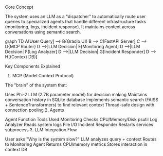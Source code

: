 Core Concept

The system uses an LLM as a "dispatcher" to automatically route user queries to specialized agents that handle different infrastructure tasks (monitoring, logs, incident response). It maintains context across conversations using semantic search.

graph TD
    A[User Query] --> B{Gradio UI}
    B --> C[FastAPI Server]
    C --> D{MCP Router}
    D -->|LLM Decision| E[Monitoring Agent]
    D -->|LLM Decision| F[Log Analyzer]
    D -->|LLM Decision| G[Incident Responder]
    D --> H[(Context DB)]

Key Components Explained

1. MCP (Model Context Protocol)

The "brain" of the system that:

Uses Phi-2 LLM (2.7B parameter model) for decision making
Maintains conversation history in SQLite database
Implements semantic search (FAISS + SentenceTransformers) to find relevant context
Thread-safe design with connection pooling
2. Agents

Agent	Function	Tools Used
Monitoring	Checks CPU/Memory/Disk	psutil
Log Analyzer	Reads system logs	File I/O
Incident Responder	Restarts services	subprocess
3. LLM Integration Flow

User asks "Why is the system slow?"
LLM analyzes query + context
Routes to Monitoring Agent
Returns CPU/memory metrics
Stores interaction in context DB
